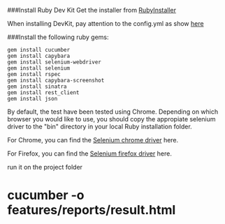 ###Install Ruby Dev Kit
Get the installer from [RubyInstaller](http://rubyinstaller.org)

When installing DevKit, pay attention to the config.yml as show [here](http://stackoverflow.com/a/30659530/18356)


###Install the following ruby gems:
```
gem install cucumber 
gem install capybara 
gem install selenium-webdriver
gem install selenium
gem install rspec
gem install capybara-screenshot
gem install sinatra
gem install rest_client
gem install json
```

By default, the test have been tested using Chrome. Depending on which browser you would like to use, 
you should copy the appropiate selenium driver to the "bin" directory in your local Ruby installation folder. 

For Chrome, you can find the [Selenium chrome driver](https://github.com/SeleniumHQ/selenium/wiki/ChromeDriver) here.

For Firefox, you can find the [Selenium firefox driver](https://github.com/mozilla/geckodriver/releases) here.

run it on the project folder
# cucumber -o features/reports/result.html

